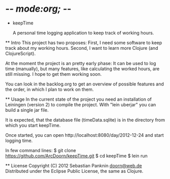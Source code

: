 # -*- mode:org; -*-
* keepTime

  A personal time logging application to keep track of working hours.

** Intro
   This project has two proposes: First, I need some software to 
   keep track about my working hours. Second, I want to learn more 
   Clojure (and ClojureScript).

   At the moment the project is an pretty early phase: It can be used 
   to log time (manually), but many features, like calculating the worked
   hours, are still missing. I hope to get them working soon.

   You can look in the backlog.org to get an overview of possible
   features and the order, in which I plan to work on them.

** Usage
   In the current state of the project you need an installation of 
   Leiningen (version 2) to compile the project. With "lein uberjar"
   you can build a single jar file. 

   It is expected, that the database file (timeData.sqlite) is in the 
   directory from which you start keepTime.

   Once started, you can open http://localhost:8080/day/2012-12-24
   and start logging time.

   In few command lines:
   $ git clone https://github.com/ArcDoorn/keepTime.git
   $ cd keepTime
   $ lein run 

** License
   Copyright (C) 2012 Sebastian Panknin <doorn@web.de>
   Distributed under the Eclipse Public License, the same as Clojure.


